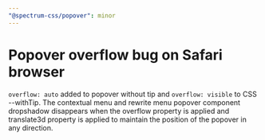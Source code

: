 ```yaml
---
"@spectrum-css/popover": minor
---
```


# Popover overflow bug on Safari browser

`overflow: auto` added to popover without tip and `overflow: visible` to CSS --withTip. The contextual menu and rewrite menu popover component dropshadow disappears when the overflow property is applied and translate3d property is applied to maintain the position of the popover in any direction.
